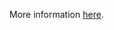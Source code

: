 More information [here](https://docs.prismacloud.io/en/enterprise-edition/policy-reference/aws-policies/aws-general-policies/ensure-aws-api-deployments-enable-create-before-destroy).
